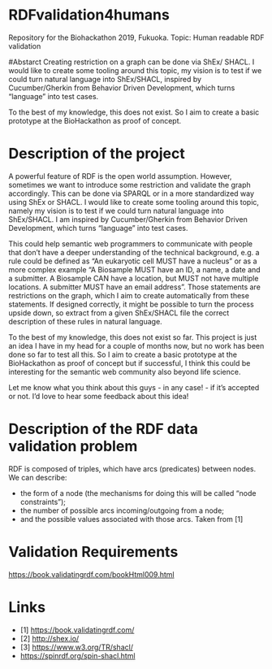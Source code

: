 # RDFvalidation4humans
Repository for the Biohackathon 2019, Fukuoka. Topic: Human readable RDF validation

#Abstarct
Creating restriction on a graph can be done via ShEx/ SHACL. I would like to create some tooling around this topic, my vision is to test if we could turn natural language into ShEx/SHACL,  inspired by Cucumber/Gherkin from Behavior Driven Development, which turns “language” into test cases. 

To the best of my knowledge, this does not exist. So I aim to create a basic prototype at the BioHackathon as proof of concept.

# Description of the project
A powerful feature of RDF is the open world assumption. However, sometimes we want to introduce some restriction and validate the graph accordingly. This can be done via SPARQL or in a more standardized way using ShEx or SHACL. I would like to create some tooling around this topic, namely my vision is to test if we could turn natural language into ShEx/SHACL. I am inspired by Cucumber/Gherkin from Behavior Driven Development, which turns “language” into test cases. 

This could help semantic web programmers to communicate with people that don’t have a deeper understanding of the technical background, e.g. a rule could be defined as “An eukaryotic cell MUST have a nucleus” or as a more complex example “A Biosample MUST have an ID, a name, a date and a submitter. A Biosample CAN have a location, but MUST not have multiple locations. A submitter MUST have an email address”. Those statements are restrictions on the graph, which I aim to create automatically from these statements. If designed correctly, it might be possible to turn the process upside down, so extract from a given ShEx/SHACL file the correct description of these rules in natural language.

To the best of my knowledge, this does not exist so far. This project is just an idea I have in my head for a couple of months now, but no work has been done so far to test all this. So I aim to create a basic prototype at the BioHackathon as proof of concept but if successful, I think this could be interesting for the semantic web community also beyond life science.

Let me know what you think about this guys - in any case! - if it’s accepted or not. I’d love to hear some feedback about this idea!



# Description of the RDF data validation problem 
RDF is composed of triples, which have arcs (predicates) between nodes. We can describe:

* the form of a node (the mechanisms for doing this will be called “node constraints”);
* the number of possible arcs incoming/outgoing from a node; 
* and the possible values associated with those arcs.
Taken from [1]

# Validation Requirements
https://book.validatingrdf.com/bookHtml009.html

# Links
* [1] https://book.validatingrdf.com/
* [2] http://shex.io/
* [3] https://www.w3.org/TR/shacl/
* https://spinrdf.org/spin-shacl.html
